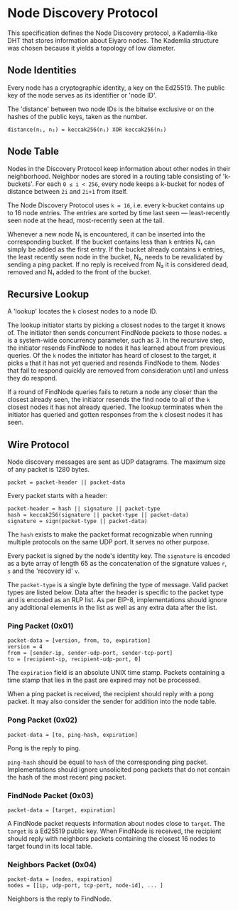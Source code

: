 # Node Discovery Protocol

This specification defines the Node Discovery protocol, a Kademlia-like DHT that
stores information about Eiyaro nodes. The Kademlia structure was chosen because it yields a topology of low diameter.

## Node Identities

Every node has a cryptographic identity, a key on the Ed25519. The public
key of the node serves as its identifier or 'node ID'.

The 'distance' between two node IDs is the bitwise exclusive or on the hashes of the
public keys, taken as the number.

```text
distance(n₁, n₂) = keccak256(n₁) XOR keccak256(n₂)
```

## Node Table

Nodes in the Discovery Protocol keep information about other nodes in their neighborhood.
Neighbor nodes are stored in a routing table consisting of 'k-buckets'. For each `0 ≤ i <
256`, every node keeps a k-bucket for nodes of distance between `2i` and `2i+1` from
itself.

The Node Discovery Protocol uses `k = 16`, i.e. every k-bucket contains up to 16 node
entries. The entries are sorted by time last seen — least-recently seen node at the head,
most-recently seen at the tail.

Whenever a new node N₁ is encountered, it can be inserted into the corresponding bucket.
If the bucket contains less than `k` entries N₁ can simply be added as the first entry. If
the bucket already contains `k` entries, the least recently seen node in the bucket, N₂,
needs to be revalidated by sending a ping packet. If no reply is received from N₂ it is
considered dead, removed and N₁ added to the front of the bucket.


## Recursive Lookup

A 'lookup' locates the `k` closest nodes to a node ID.

The lookup initiator starts by picking `α` closest nodes to the target it knows of. The
initiator then sends concurrent FindNode packets to those nodes. `α` is a system-wide
concurrency parameter, such as 3. In the recursive step, the initiator resends FindNode to
nodes it has learned about from previous queries. Of the `k` nodes the initiator has heard
of closest to the target, it picks `α` that it has not yet queried and resends FindNode to
them. Nodes that fail to respond quickly are removed from consideration until and unless
they do respond.

If a round of FindNode queries fails to return a node any closer than the closest already
seen, the initiator resends the find node to all of the `k` closest nodes it has not
already queried. The lookup terminates when the initiator has queried and gotten responses
from the `k` closest nodes it has seen.

## Wire Protocol

Node discovery messages are sent as UDP datagrams. The maximum size of any packet is 1280
bytes.

```text
packet = packet-header || packet-data
```

Every packet starts with a header:

```text
packet-header = hash || signature || packet-type
hash = keccak256(signature || packet-type || packet-data)
signature = sign(packet-type || packet-data)
```

The `hash` exists to make the packet format recognizable when running multiple protocols
on the same UDP port. It serves no other purpose.

Every packet is signed by the node's identity key. The `signature` is encoded as a byte
array of length 65 as the concatenation of the signature values `r`, `s` and the 'recovery
id' `v`.

The `packet-type` is a single byte defining the type of message. Valid packet types are
listed below. Data after the header is specific to the packet type and is encoded as an
RLP list. As per EIP-8, implementations should ignore any additional elements in the list
as well as any extra data after the list.

### Ping Packet (0x01)

```text
packet-data = [version, from, to, expiration]
version = 4
from = [sender-ip, sender-udp-port, sender-tcp-port]
to = [recipient-ip, recipient-udp-port, 0]
```

The `expiration` field is an absolute UNIX time stamp. Packets containing a time stamp
that lies in the past are expired may not be processed.

When a ping packet is received, the recipient should reply with a pong packet. It may also
consider the sender for addition into the node table.

### Pong Packet (0x02)

```text
packet-data = [to, ping-hash, expiration]
```

Pong is the reply to ping.

`ping-hash` should be equal to `hash` of the corresponding ping packet. Implementations
should ignore unsolicited pong packets that do not contain the hash of the most recent
ping packet.

### FindNode Packet (0x03)

```text
packet-data = [target, expiration]
```

A FindNode packet requests information about nodes close to `target`. The `target` is a
Ed25519 public key. When FindNode is received, the recipient should reply with
neighbors packets containing the closest 16 nodes to target found in its local table.


### Neighbors Packet (0x04)

```text
packet-data = [nodes, expiration]
nodes = [[ip, udp-port, tcp-port, node-id], ... ]
```

Neighbors is the reply to FindNode.
